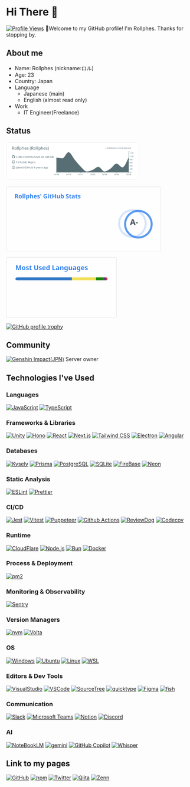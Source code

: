 # Hi There 👋

[![Profile Views](https://komarev.com/ghpvc/?username=Rollphes&color=blue)](https://github.com/Rollphes)
:beer:Welcome to my GitHub profile! I'm Rollphes. Thanks for stopping by.


## About me

- Name: Rollphes (nickname:ロル)
- Age: 23
- Country: Japan
- Language
  - Japanese (main)
  - English (almost read only)
- Work
  - IT Engineer(Freelance)

## Status

<!-- markdownlint-disable MD033 -->
<div style="display:flex;gap:16px;align-items:flex-start;flex-wrap:wrap">
  <!-- Left: profile summary -->
  <div style="flex:0 0 360px;max-width:360px">
    <a href="https://github.com/Rollphes">
      <img src="https://raw.githubusercontent.com/Rollphes/Rollphes/main/profile-summary-card-output/default/0-profile-details.svg" alt="profile summary" style="width:100%;height:auto;border-radius:8px;" />
    </a>
  </div>

  <!-- Right: stats / languages / trophy -->
  <div style="display:flex;flex-direction:column;gap:12px;flex:1;min-width:220px">
    <div style="display:flex;gap:12px;flex-wrap:wrap">
      <a href="https://github.com/anuraghazra/github-readme-stats">
        <img src="/grs/stats.svg" alt="GitHub Readme Stats" style="max-width:420px;height:auto;" />
      </a>
      <a href="https://github.com/anuraghazra/github-readme-stats">
        <img src="/grs/langs.svg" alt="Top Languages" style="max-width:300px;height:auto;" />
      </a>
    </div>
    <div>
      <a href="https://github.com/ryo-ma/github-profile-trophy">
        <img src="https://github-profile-trophy.vercel.app/?username=Rollphes" alt="GitHub profile trophy" style="max-width:420px;height:auto;" />
      </a>
    </div>
  </div>
</div>
<!-- markdownlint-enable MD033 -->

## Community

[![Genshin Impact(JPN)](https://img.shields.io/discord/762647727343009823?label=genshin-impact-jpn&logo=discord)](https://discord.com/invite/genshin-impact-jpn) Server owner

## Technologies I've Used

### Languages

[![JavaScript](https://img.shields.io/badge/-JavaScript-000?logo=javascript&logoSize=auto)](https://developer.mozilla.org/en-US/docs/Web/JavaScript)
[![TypeScript](https://img.shields.io/badge/-TypeScript-000?logo=TypeScript&logoSize=auto)](https://www.typescriptlang.org/)

### Frameworks & Libraries

[![Unity](https://img.shields.io/badge/-Unity-000?logo=unity&logoSize=auto)](https://unity.com/)
[![Hono](https://img.shields.io/badge/-Hono-000?logo=hono&logoSize=auto)](https://hono.dev/)
[![React](https://img.shields.io/badge/-React-000?logo=React&logoSize=auto)](https://reactjs.org/)
[![Next.js](https://img.shields.io/badge/-Next.js-000?logo=nextdotjs&logoSize=auto)](https://nextjs.org/)
[![Tailwind CSS](https://img.shields.io/badge/-Tailwind_CSS-000?logo=tailwindcss&logoSize=auto)](https://tailwindcss.com/)
[![Electron](https://img.shields.io/badge/-Electron-000?logo=electron&logoSize=auto)](https://www.electronjs.org/)
[![Angular](https://img.shields.io/badge/-Angular-000?logo=angular&logoColor=red&logoSize=auto)](https://angular.io/)

### Databases

[![Kysely](https://img.shields.io/badge/-Kysely-000?logo=kysely&logoSize=auto)](https://kysely.dev/)
[![Prisma](https://img.shields.io/badge/-Prisma-000?logo=prisma&logoSize=auto&logoColor=2D3748)](https://www.prisma.io/)
[![PostgreSQL](https://img.shields.io/badge/-PostgreSQL-000?logo=postgresql&logoSize=auto)](https://www.postgresql.org/)
[![SQLite](https://img.shields.io/badge/-Sqlite-000?logo=sqlite&logoSize=auto&logoColor=003B57)](https://sqlite.org/)
[![FireBase](https://img.shields.io/badge/-Firebase-000?logo=firebase&logoSize=auto&logoColor=DD2C00)](https://firebase.google.com/)
[![Neon](https://img.shields.io/badge/-Neon-000?logo=neon&logoSize=auto)](https://neon.tech/)

### Static Analysis

[![ESLint](https://img.shields.io/badge/-ESLint-000?logo=eslint&logoSize=auto&logoColor=4B32C3)](https://eslint.org/)
[![Prettier](https://img.shields.io/badge/-Prettier-000?logo=prettier&logoSize=auto)](https://prettier.io/)

### CI/CD

[![Jest](https://img.shields.io/badge/-Jest-000?logo=jest&logoSize=auto)](https://jestjs.io/)
[![Vitest](https://img.shields.io/badge/-Vitest-000?logo=vitest&logoSize=auto)](https://vitest.dev/)
[![Puppeteer](https://img.shields.io/badge/-Puppeteer-000?logo=puppeteer&logoSize=auto)](https://pptr.dev/)
[![Github Actions](https://img.shields.io/badge/-Github%20Actions-000?logo=githubactions&logoSize=auto)](https://github.com/features/actions)
[![ReviewDog](https://img.shields.io/badge/-ReviewDog-000?logo=reviewdog&logoSize=auto)](https://github.com/reviewdog/reviewdog)
[![Codecov](https://img.shields.io/badge/-Codecov-000?logo=codecov&logoSize=auto)](https://about.codecov.io/)

### Runtime

[![CloudFlare](https://img.shields.io/badge/-cloudflare-000?logo=cloudflare&logoSize=auto)](https://www.cloudflare.com/)
[![Node.js](https://img.shields.io/badge/-Node.js-000?logo=nodedotjs&logoSize=auto)](https://nodejs.org/)
[![Bun](https://img.shields.io/badge/-Bun-000?logo=bun&logoSize=auto)](https://bun.sh/)
[![Docker](https://img.shields.io/badge/-Docker-000?logo=docker&logoSize=auto)](https://www.docker.com/)

### Process & Deployment

[![pm2](https://img.shields.io/badge/-pm2-000?logo=pm2&logoSize=auto)](https://pm2.keymetrics.io/)

### Monitoring & Observability

[![Sentry](https://img.shields.io/badge/-Sentry-000?logo=sentry&logoSize=auto)](https://sentry.io/)

### Version Managers

[![nvm](https://img.shields.io/badge/-nvm-000?logo=nvm&logoSize=auto)](https://github.com/nvm-sh/nvm)
[![Volta](https://img.shields.io/badge/-Volta-000?logo=volta&logoSize=auto)](https://volta.sh/)

### OS

[![Windows](https://img.shields.io/badge/-Windows-000?logo=windows&logoSize=auto)](https://ubuntu.com/)
[![Ubuntu](https://img.shields.io/badge/-Ubuntu-000?logo=ubuntu&logoSize=auto)](https://ubuntu.com/)
[![Linux](https://img.shields.io/badge/-Linux-000?logo=linux&logoSize=auto)](https://kernel.org/)
[![WSL](https://img.shields.io/badge/-WSL-000?logo=wsl&logoSize=auto)](https://learn.microsoft.com/windows/wsl/)

### Editors & Dev Tools

[![VisualStudio](https://img.shields.io/badge/-Visual%20Studio-000?logo=visual-studio&logoSize=auto)](https://www.microsoft.com/en-us/windows)
[![VSCode](https://img.shields.io/badge/-VSCode-000?logo=visual-studio-code&logoSize=auto)](https://code.visualstudio.com/)
[![SourceTree](https://img.shields.io/badge/-Sourcetree-000?logo=sourcetree&logoSize=auto&logoColor=0052CC)](https://www.sourcetreeapp.com/)
[![quicktype](https://img.shields.io/badge/-quicktype-000?logo=quicktype&logoSize=auto)](https://quicktype.io/)
[![Figma](https://img.shields.io/badge/-Figma-000?logo=figma&logoSize=auto)](https://www.figma.com/)
[![fish](https://img.shields.io/badge/-fish-000?logo=fish&logoSize=auto)](https://fishshell.com/)

### Communication

[![Slack](https://img.shields.io/badge/-Slack-000?logo=slack&logoSize=auto)](https://slack.com/)
[![Microsoft Teams](https://img.shields.io/badge/-Microsoft%20Teams-000?logo=microsoftteams&logoSize=auto)](https://www.microsoft.com/microsoft-teams)
[![Notion](https://img.shields.io/badge/-Notion-000?logo=notion&logoSize=auto)](https://www.notion.com/)
[![Discord](https://img.shields.io/badge/-Discord-000?logo=discord&logoSize=auto)](https://discord.com/)

### AI

[![NoteBookLM](https://img.shields.io/badge/-NoteBookLM-000?logo=google&logoSize=auto)](https://developers.google.com/)
[![gemini](https://img.shields.io/badge/-gemini-000?logo=google&logoSize=auto)](https://developers.google.com/)
[![GitHub Copilot](https://img.shields.io/badge/-GitHub%20Copilot-000?logo=github&logoSize=auto)](https://github.com/features/copilot)
[![Whisper](https://img.shields.io/badge/-Whisper-000?logo=openai&logoSize=auto)](https://openai.com/research/whisper)

## Link to my pages

[![GitHub](https://img.shields.io/badge/-Rollphes-000?logoSize=auto&labelColor=FFF&logo=github&logoColor=000)](https://github.com/Rollphes)
[![npm](https://img.shields.io/badge/-rollphes-000?logoSize=auto&labelColor=FFF&logo=npm&logoColor=CC3534)](https://www.npmjs.com/~rollphes)
[![Twitter](https://img.shields.io/badge/-@rollphes-000?logoSize=auto&labelColor=FFF&logo=x&logoColor=000)](https://twitter.com/rollphes)
[![Qiita](https://img.shields.io/badge/-@Rollphes-000?logoSize=auto&labelColor=FFF&logo=qiita)](https://qiita.com/Rollphes)
[![Zenn](https://img.shields.io/badge/-Rollphes-000?logoSize=auto&labelColor=FFF&logo=zenn)](https://zenn.dev/rollphes)
